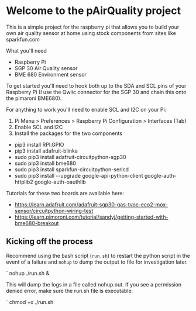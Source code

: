 # Welcome to the pAirQuality project

This is a simple project for the raspberry pi that allows you to build your own air quality sensor at home using stock components from sites like sparkfun.com

What you'll need

* Raspberry Pi
* SGP 30 Air Quality sensor
* BME 680 Environment sensor

To get started you'll need to hook both up to the SDA and SCL pins of your Raspberry Pi (I use the Qwiic connector for the SGP 30 and chain this onto the pimaroni BME680).

For anything to work you'll need to enable SCL and I2C on your Pi:

1. Pi Menu > Preferences > Raspberry Pi Configuration > Interfaces (Tab) 
2. Enable SCL and I2C
3. Install the packages for the two components
  * pip3 install RPI.GPIO
  * pip3 install adafruit-blinka
  * sudo pip3 install adafruit-circuitpython-sgp30
  * sudo pip3 install bme680
  * sudo pip3 install sparkfun-circuitpython-serlcd
  * sudo pip3 install --upgrade google-api-python-client google-auth-httplib2 google-auth-oauthlib

Tutorials for these two boards are available here:
* https://learn.adafruit.com/adafruit-sgp30-gas-tvoc-eco2-mox-sensor/circuitpython-wiring-test
* https://learn.pimoroni.com/tutorial/sandyj/getting-started-with-bme680-breakout

## Kicking off the process

Recommend using the bash script (`run.sh`) to restart the python script in the event of a failure and `nohup` to dump the output to file for investigation later. 

` nohup ./run.sh &

This will dump the logs in a file called nohup.out. If you see a permission denied error, make sure the run.sh file is executable:

` chmod +x ./run.sh
